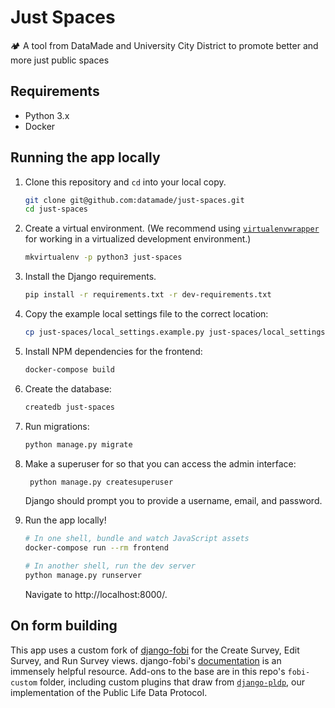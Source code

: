 # Just Spaces
🏕 A tool from DataMade and University City District to promote better and more just public spaces

## Requirements
- Python 3.x
- Docker

## Running the app locally

1. Clone this repository and `cd` into your local copy.

    ```bash
    git clone git@github.com:datamade/just-spaces.git
    cd just-spaces
    ```

2. Create a virtual environment. (We recommend using [`virtualenvwrapper`](http://virtualenvwrapper.readthedocs.org/en/latest/install.html) for working in a virtualized development environment.)

    ```bash
    mkvirtualenv -p python3 just-spaces
    ```

3. Install the Django requirements.

    ```bash
    pip install -r requirements.txt -r dev-requirements.txt
    ```

4. Copy the example local settings file to the correct location:

    ```bash
    cp just-spaces/local_settings.example.py just-spaces/local_settings.py
    ```

5. Install NPM dependencies for the frontend:

    ```bash
    docker-compose build
    ```

6. Create the database:

    ```bash
    createdb just-spaces
    ```

7. Run migrations:

    ```bash
    python manage.py migrate
    ```

8. Make a superuser for so that you can access the admin interface:

    ```bash
     python manage.py createsuperuser
    ```

    Django should prompt you to provide a username, email, and password.

9. Run the app locally!

    ```bash
    # In one shell, bundle and watch JavaScript assets
    docker-compose run --rm frontend

    # In another shell, run the dev server
    python manage.py runserver
    ```

    Navigate to http://localhost:8000/.

## On form building
This app uses a custom fork of [django-fobi](https://github.com/datamade/django-fobi) for the Create Survey, Edit Survey, and Run Survey views. django-fobi's [documentation](https://django-fobi.readthedocs.io/en/0.13.8/) is an immensely helpful resource. Add-ons to the base are in this repo's `fobi-custom` folder, including custom plugins that draw from [`django-pldp`](https://github.com/datamade/django-pldp), our implementation of the Public Life Data Protocol. 
